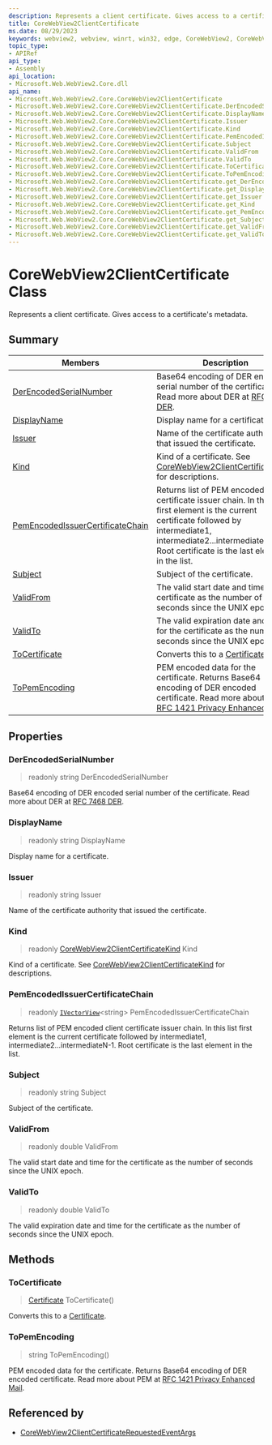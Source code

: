 ```yaml
---
description: Represents a client certificate. Gives access to a certificate's metadata.
title: CoreWebView2ClientCertificate
ms.date: 08/29/2023
keywords: webview2, webview, winrt, win32, edge, CoreWebView2, CoreWebView2Controller, browser control, edge html, CoreWebView2ClientCertificate
topic_type:
- APIRef
api_type:
- Assembly
api_location:
- Microsoft.Web.WebView2.Core.dll
api_name:
- Microsoft.Web.WebView2.Core.CoreWebView2ClientCertificate
- Microsoft.Web.WebView2.Core.CoreWebView2ClientCertificate.DerEncodedSerialNumber
- Microsoft.Web.WebView2.Core.CoreWebView2ClientCertificate.DisplayName
- Microsoft.Web.WebView2.Core.CoreWebView2ClientCertificate.Issuer
- Microsoft.Web.WebView2.Core.CoreWebView2ClientCertificate.Kind
- Microsoft.Web.WebView2.Core.CoreWebView2ClientCertificate.PemEncodedIssuerCertificateChain
- Microsoft.Web.WebView2.Core.CoreWebView2ClientCertificate.Subject
- Microsoft.Web.WebView2.Core.CoreWebView2ClientCertificate.ValidFrom
- Microsoft.Web.WebView2.Core.CoreWebView2ClientCertificate.ValidTo
- Microsoft.Web.WebView2.Core.CoreWebView2ClientCertificate.ToCertificate
- Microsoft.Web.WebView2.Core.CoreWebView2ClientCertificate.ToPemEncoding
- Microsoft.Web.WebView2.Core.CoreWebView2ClientCertificate.get_DerEncodedSerialNumber
- Microsoft.Web.WebView2.Core.CoreWebView2ClientCertificate.get_DisplayName
- Microsoft.Web.WebView2.Core.CoreWebView2ClientCertificate.get_Issuer
- Microsoft.Web.WebView2.Core.CoreWebView2ClientCertificate.get_Kind
- Microsoft.Web.WebView2.Core.CoreWebView2ClientCertificate.get_PemEncodedIssuerCertificateChain
- Microsoft.Web.WebView2.Core.CoreWebView2ClientCertificate.get_Subject
- Microsoft.Web.WebView2.Core.CoreWebView2ClientCertificate.get_ValidFrom
- Microsoft.Web.WebView2.Core.CoreWebView2ClientCertificate.get_ValidTo
---
```


# CoreWebView2ClientCertificate Class



Represents a client certificate. Gives access to a certificate's metadata.

## Summary

Members|Description
--|--
[DerEncodedSerialNumber](#derencodedserialnumber) | Base64 encoding of DER encoded serial number of the certificate. Read more about DER at [RFC 7468 DER](https://tools.ietf.org/html/rfc7468#appendix-B).
[DisplayName](#displayname) | Display name for a certificate.
[Issuer](#issuer) | Name of the certificate authority that issued the certificate.
[Kind](#kind) | Kind of a certificate. See [CoreWebView2ClientCertificateKind](corewebview2clientcertificatekind.md) for descriptions.
[PemEncodedIssuerCertificateChain](#pemencodedissuercertificatechain) | Returns list of PEM encoded client certificate issuer chain. In this list first element is the current certificate followed by intermediate1, intermediate2...intermediateN-1. Root certificate is the last element in the list.
[Subject](#subject) | Subject of the certificate.
[ValidFrom](#validfrom) | The valid start date and time for the certificate as the number of seconds since the UNIX epoch.
[ValidTo](#validto) | The valid expiration date and time for the certificate as the number of seconds since the UNIX epoch.
[ToCertificate](#tocertificate) | Converts this to a [Certificate](/uwp/api/Windows.Security.Cryptography.Certificates.Certificate).
[ToPemEncoding](#topemencoding) | PEM encoded data for the certificate. Returns Base64 encoding of DER encoded certificate. Read more about PEM at [RFC 1421 Privacy Enhanced Mail](https://tools.ietf.org/html/rfc1421).

## Properties

### DerEncodedSerialNumber

> readonly  string DerEncodedSerialNumber

Base64 encoding of DER encoded serial number of the certificate. Read more about DER at [RFC 7468 DER](https://tools.ietf.org/html/rfc7468#appendix-B).

### DisplayName

> readonly  string DisplayName

Display name for a certificate.

### Issuer

> readonly  string Issuer

Name of the certificate authority that issued the certificate.

### Kind

> readonly  [CoreWebView2ClientCertificateKind](corewebview2clientcertificatekind.md) Kind

Kind of a certificate. See [CoreWebView2ClientCertificateKind](corewebview2clientcertificatekind.md) for descriptions.

### PemEncodedIssuerCertificateChain

> readonly  [`IVectorView`](/uwp/api/Windows.Foundation.Collections.IVectorView-1)&lt;string&gt; PemEncodedIssuerCertificateChain

Returns list of PEM encoded client certificate issuer chain. In this list first element is the current certificate followed by intermediate1, intermediate2...intermediateN-1. Root certificate is the last element in the list.

### Subject

> readonly  string Subject

Subject of the certificate.

### ValidFrom

> readonly  double ValidFrom

The valid start date and time for the certificate as the number of seconds since the UNIX epoch.

### ValidTo

> readonly  double ValidTo

The valid expiration date and time for the certificate as the number of seconds since the UNIX epoch.



## Methods

### ToCertificate

> [Certificate](/uwp/api/Windows.Security.Cryptography.Certificates.Certificate) ToCertificate()

Converts this to a [Certificate](/uwp/api/Windows.Security.Cryptography.Certificates.Certificate).



### ToPemEncoding

> string ToPemEncoding()

PEM encoded data for the certificate. Returns Base64 encoding of DER encoded certificate. Read more about PEM at [RFC 1421 Privacy Enhanced Mail](https://tools.ietf.org/html/rfc1421).






## Referenced by

- [CoreWebView2ClientCertificateRequestedEventArgs](corewebview2clientcertificaterequestedeventargs.md)

